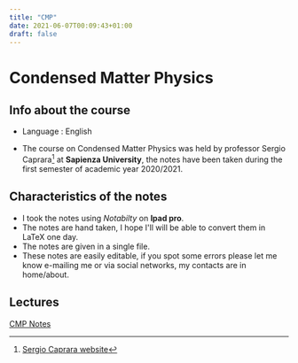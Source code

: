 ```yaml
---
title: "CMP"
date: 2021-06-07T00:09:43+01:00
draft: false
---
```



# Condensed Matter Physics

## Info about the course

* Language : English

* The course on Condensed Matter Physics was held by professor Sergio Caprara[^1] at **Sapienza University**, the notes have been taken during the first semester of academic year 2020/2021.

## Characteristics of the notes

- I took the notes using _Notabilty_ on **Ipad pro**.
- The notes are hand taken, I hope I'll will be able to convert them in LaTeX one day.
- The notes are given in a single file.
- These notes are easily editable, if you spot some errors please let me know e-mailing me or via social networks, my contacts are in home/about. 


## Lectures

[CMP Notes](https://drive.google.com/file/d/1_-LCna-4KWltqs278H072Ngcu1Mc-GeN/view?usp=sharing)



[^1]: [Sergio Caprara website]()
[^2]: This chapter has not been revised yet, I will do it in the future!